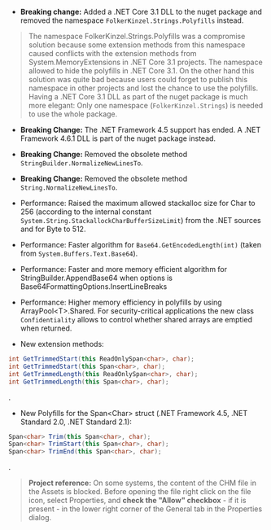 ﻿- **Breaking change:** Added a .NET Core 3.1 DLL to the nuget package and removed the namespace 
`FolkerKinzel.Strings.Polyfills` instead. 

>The namespace FolkerKinzel.Strings.Polyfills was a
compromise solution because some extension methods from this namespace caused conflicts with the extension
methods from System.MemoryExtensions in .NET Core 3.1 projects. The namespace allowed to hide the polyfills in 
.NET Core 3.1. On the other hand this solution was quite bad because users could forget to 
publish this namespace in other projects and lost the chance to use the polyfills. Having a .NET Core 3.1 DLL
as part of the nuget package is much more elegant: Only one namespace (`FolkerKinzel.Strings`) is needed to use the
whole package.
- **Breaking Change:** The .NET Framework 4.5 support has ended. A .NET Framework 4.6.1 DLL is part of the nuget package instead.
- **Breaking Change:** Removed the obsolete method `StringBuilder.NormalizeNewLinesTo`.
- **Breaking Change:** Removed the obsolete method `String.NormalizeNewLinesTo`.
- Performance: Raised the maximum allowed stackalloc size for Char to 256 (according to the internal constant 
`System.String.StackallockCharBufferSizeLimit`) from the .NET sources and for Byte to 512.
- Performance: Faster algorithm for `Base64.GetEncodedLength(int)` (taken from `System.Buffers.Text.Base64`).
- Performance: Faster and more memory efficient algorithm for StringBuilder.AppendBase64 when options is
Base64FormattingOptions.InsertLineBreaks
- Performance: Higher memory efficiency in polyfills by using ArrayPool&lt;T&gt;.Shared. For security-critical 
applications the new class `Confidentiality` allows to control whether shared arrays are emptied when returned.

- New extension methods:
```csharp
int GetTrimmedStart(this ReadOnlySpan<char>, char);
int GetTrimmedStart(this Span<char>, char);
int GetTrimmedLength(this ReadOnlySpan<char>, char);
int GetTrimmedLength(this Span<char>, char);
```
.
- New Polyfills for the Span&lt;Char&gt; struct (.NET Framework 4.5, .NET Standard 2.0, .NET Standard 2.1):
```csharp
Span<char> Trim(this Span<char>, char);
Span<char> TrimStart(this Span<char>, char);
Span<char> TrimEnd(this Span<char>, char);
```

.

> **Project reference:** On some systems, the content of the CHM file in the Assets is blocked. Before opening the file right click on the file icon, select Properties, and **check the "Allow" checkbox** - if it is present - in the lower right corner of the General tab in the Properties dialog.